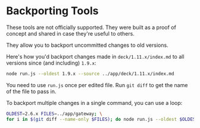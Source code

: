 # Backporting Tools

These tools are not officially supported. They were built as a proof of concept and shared in case they're useful to others.

They allow you to backport uncommitted changes to old versions.

Here's how you'd backport changes made in `deck/1.11.x/index.md` to all versions since (and including) `1.9.x`:

```bash
node run.js --oldest 1.9.x --source ../app/deck/1.11.x/index.md
```

You need to use `run.js` once per edited file. Run `git diff` to get the name of the file to pass in.

To backport multiple changes in a single command, you can use a loop:

```bash
OLDEST=2.6.x FILES=../app/gateway; \
for i in $(git diff --name-only $FILES); do node run.js --oldest $OLDEST --source $i; done
```
